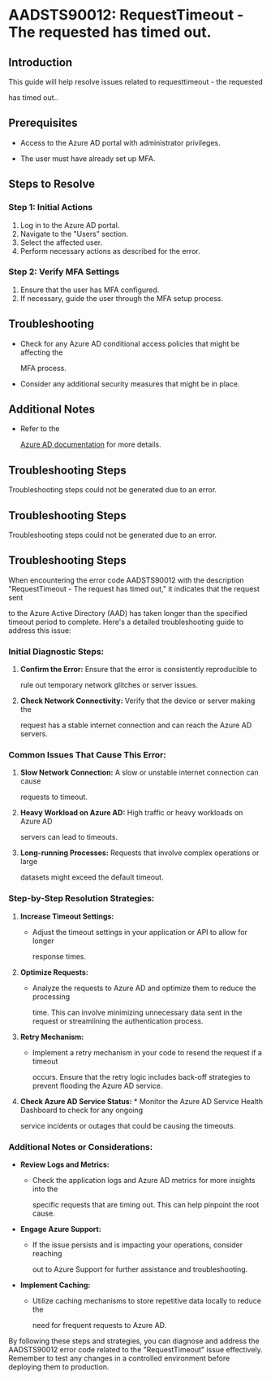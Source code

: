 # AADSTS90012: RequestTimeout - The requested has timed out.


## Introduction

This guide will help resolve issues related to requesttimeout - the requested

has timed out..


## Prerequisites


* Access to the Azure AD portal with administrator privileges.

* The user must have already set up MFA.


## Steps to Resolve


### Step 1: Initial Actions

1. Log in to the Azure AD portal.
2. Navigate to the "Users" section.
3. Select the affected user.
4. Perform necessary actions as described for the error.


### Step 2: Verify MFA Settings

1. Ensure that the user has MFA configured.
2. If necessary, guide the user through the MFA setup process.


## Troubleshooting


* Check for any Azure AD conditional access policies that might be affecting the

  MFA process.

* Consider any additional security measures that might be in place.


## Additional Notes


* Refer to the

  [Azure AD 
documentation](https://learn.microsoft.com/en-us/azure/active-directory/)
  for more details.


## Troubleshooting Steps

Troubleshooting steps could not be generated due to an error.


## Troubleshooting Steps

Troubleshooting steps could not be generated due to an error.


## Troubleshooting Steps

When encountering the error code AADSTS90012 with the description
"RequestTimeout - The request has timed out," it indicates that the request sent

to the Azure Active Directory (AAD) has taken longer than the specified timeout
period to complete. Here's a detailed troubleshooting guide to address this
issue:


### Initial Diagnostic Steps:

1. **Confirm the Error:** Ensure that the error is consistently reproducible to

   rule out temporary network glitches or server issues.
2. **Check Network Connectivity:** Verify that the device or server making the

   request has a stable internet connection and can reach the Azure AD servers.


### Common Issues That Cause This Error:

1. **Slow Network Connection:** A slow or unstable internet connection can cause

   requests to timeout.
2. **Heavy Workload on Azure AD:** High traffic or heavy workloads on Azure AD

   servers can lead to timeouts.
3. **Long-running Processes:** Requests that involve complex operations or large

   datasets might exceed the default timeout.


### Step-by-Step Resolution Strategies:

1. **Increase Timeout Settings:** 

   * Adjust the timeout settings in your application or API to allow for longer

     response times.

2. **Optimize Requests:** 

   * Analyze the requests to Azure AD and optimize them to reduce the processing

     time. This can involve minimizing unnecessary data sent in the request or
     streamlining the authentication process.

3. **Retry Mechanism:** 

   * Implement a retry mechanism in your code to resend the request if a timeout

     occurs. Ensure that the retry logic includes back-off strategies to prevent
     flooding the Azure AD service.

4. **Check Azure AD Service Status:**    * Monitor the Azure AD Service Health 
Dashboard to check for any ongoing

     service incidents or outages that could be causing the timeouts.


### Additional Notes or Considerations:


* **Review Logs and Metrics:**

  * Check the application logs and Azure AD metrics for more insights into the

    specific requests that are timing out. This can help pinpoint the root
    cause.


* **Engage Azure Support:** 

  * If the issue persists and is impacting your operations, consider reaching

    out to Azure Support for further assistance and troubleshooting.


* **Implement Caching:**

  * Utilize caching mechanisms to store repetitive data locally to reduce the

    need for frequent requests to Azure AD.

By following these steps and strategies, you can diagnose and address the
AADSTS90012 error code related to the "RequestTimeout" issue effectively.
Remember to test any changes in a controlled environment before deploying them
to production.
